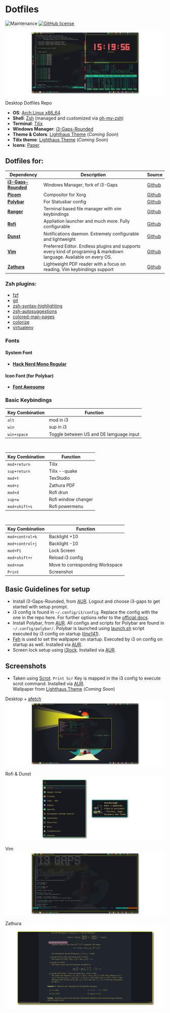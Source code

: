 # Dotfiles

![Maintenance](https://img.shields.io/badge/Maintained%3F-yes-green.svg)
[![GitHub license](https://img.shields.io/github/license/Naereen/StrapDown.js.svg)](https://github.com/Brutuski/Dotfiles/blob/master/LICENSE)

![Home](https://raw.githubusercontent.com/Brutuski/Dotfiles/master/Screenshots/home.png)

Desktop Dotfiles Repo
+ **OS**:              [Arch Linux x86_64](https://wiki.archlinux.org/index.php/Installation_guide)
+ **Shell**:           [Zsh](https://github.com/ohmyzsh/ohmyzsh/wiki/Installing-ZSH) (managed and customized via [oh-my-zsh](https://github.com/ohmyzsh/ohmyzsh))
+ **Terminal**:        [Tilix](https://github.com/gnunn1/tilix)
+ **Windows Manager**: [i3-Gaps-Rounded](https://github.com/resloved/i3)
+ **Theme & Colors**:           [Lighthaus Theme](https://github.com/lighthaus-theme) (*Coming Soon*)
+ **Tilix theme**:     [Lighthaus Theme](https://github.com/lighthaus-theme) (*Coming Soon*)
+ **Icons**:           [Paper](https://snwh.org/paper)


## Dotfiles for:
| Dependency | Description | Source
| ---- | ---- | ---- |
| [**i3-Gaps-Rounded**](https://github.com/resloved/i3) | Windows Manager, fork of i3-Gaps | [Github](https://github.com/Airblader/i3)
[**Picom**](https://github.com/Brutuski/Dotfiles/blob/master/.config/picom/picom.conf)| Compositor for Xorg  | [Github](https://github.com/yshui/picom)
[**Polybar**](https://github.com/Brutuski/DesktopDotfiles/tree/master/.config/polybar)| For Statusbar config  | [Github](https://github.com/polybar/polybar)
[**Ranger**](https://github.com/Brutuski/DesktopDotfiles/tree/master/.config/ranger) | Terminal based file manager with vim keybindings |  [Github](https://github.com/davatorium/rofi)
[**Rofi**](https://github.com/Brutuski/DesktopDotfiles/tree/master/.config/rofi)  | Appliation launcher and much more. Fully configurable |  [Github](https://github.com/ranger/ranger)
[**Dunst**](https://github.com/Brutuski/DesktopDotfiles/tree/master/.config/dunst) | Notifications daemon. Extremely configurable and lightweight |  [Github](https://github.com/dunst-project/dunst)
[**Vim**](https://github.com/Brutuski/Dotfiles/blob/master/.vimrc) | Preferred Editor. Endless plugins and supports every kind of programing & markdown language. Available on every OS. | [Github](https://github.com/vim/vim)
[**Zathura**](https://github.com/Brutuski/DesktopDotfiles/tree/master/.config/zathura) | Lightweight PDF reader with a focus on reading. Vim keybindings support  |  [Github](https://github.com/pwmt/zathura)


### Zsh plugins:
+ [fzf](https://github.com/ohmyzsh/ohmyzsh/tree/master/plugins/fzf)
+ [git](https://github.com/ohmyzsh/ohmyzsh/tree/master/plugins/git)
+ [zsh-syntax-highlighting](https://github.com/zsh-users/zsh-syntax-highlighting)
+ [zsh-autosuggestions](https://github.com/zsh-users/zsh-autosuggestions)
+ [colored-man-pages](https://github.com/ohmyzsh/ohmyzsh/tree/master/plugins/colored-man-pages)
+ [colorize](https://github.com/ohmyzsh/ohmyzsh/tree/master/plugins/colorize)
+ [virtualenv](https://github.com/ohmyzsh/ohmyzsh/tree/master/plugins/virtualenv)


### Fonts
#### System Font
+ [**Hack Nerd Mono Regular**](https://github.com/ryanoasis/nerd-fonts)
#### Icon Font (for Polybar)
+ [**Font Awesome**](https://fontawesome.com/)


### Basic Keybindings
| Key Combination | Function |
| ---- | ---- |
| `alt` | mod in i3 |
| `win` | sup in i3 |
| `win+space` | Toggle between US and DE lamguage input |

</br>

| Key Combination | Function |
| ---- | ---- |
| `mod+return`  | Tilix |
| `sup+return`  | Tilix --quake |
| `mod+t`       | TexStudio |
| `mod+z`       | Zathura PDF |
| `mod+d`       | Rofi drun |
| `sup+w`       | Rofi window changer |
| `mod+shift+s` | Rofi powermenu |

</br>

| Key Combination | Function |
| ---- | ---- |
| `mod+control+k` | Backlight +10 |
| `mod+control+j` | Backlight -10 |
| `mod+F1`        | Lock Screen |
| `mod+shift+r`   | Reload i3 config |
| `mod+num`       | Move to corresponding Workspace |
| `Print`         | Screenshot |


## Basic Guidelines for setup
+ Install i3-Gaps-Rounded, from [AUR](https://aur.archlinux.org/packages/i3-gaps-rounded-git/). Logout and choose i3-gaps to get started with setup prompt.
+ i3 config is found in `~/.config/i3/config`. Replace the config with the one in the repo here. For further options refer to the [official docs](https://i3wm.org/docs/userguide.html).
+ Install Polybar, from [AUR](https://aur.archlinux.org/packages/polybar/). All configs and scripts for Polybar are found in `~/.config/polybar/`. Polybar is launched using [launch.sh](https://github.com/Brutuski/Dotfiles/blob/master/.config/polybar/launch.sh) script executed by i3 config on startup ([_line141_](https://github.com/Brutuski/Dotfiles/blob/aa1afd24a7527cae670f380f3b5499026c2df987/.config/i3/config#L141)).
+ [Feh](https://wiki.archlinux.org/index.php/Feh) is used to set the wallpaper on startup. Executed by i3 on config on startup as well. Installed via [AUR](https://www.archlinux.org/packages/extra/x86_64/feh/).
+ Screen lock setup using [i3lock](https://i3wm.org/i3lock/). Installed via [AUR](https://www.archlinux.org/packages/community/x86_64/i3lock/).


## Screenshots
+ Taken using [Scrot](https://github.com/resurrecting-open-source-projects/scrot). `Print Scr` Key is mapped in the i3 config to execute scrot command. Installed via [AUR](https://www.archlinux.org/packages/community/x86_64/scrot/).</br>
Wallpaper from  [Lighthaus Theme](https://github.com/lighthaus-theme) (*Coming Soon*)

Desktop + [afetch](https://github.com/Brutuski/a-fetch)  ![Screenshot](https://raw.githubusercontent.com/Brutuski/Dotfiles/master/Screenshots/afetch.png)

Rofi & Dunst </br> ![Screenshot](https://raw.githubusercontent.com/Brutuski/Dotfiles/master/Screenshots/rofi%26dunst.png)

Vim </br>
![Screenshot](https://raw.githubusercontent.com/Brutuski/Dotfiles/master/Screenshots/vimi3.png)

Zathura </br>
![Screenshot](https://raw.githubusercontent.com/Brutuski/Dotfiles/master/Screenshots/zathura.png)